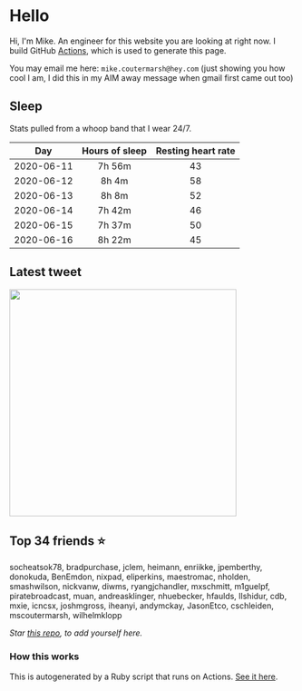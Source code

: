 # Hello
Hi, I'm Mike. An engineer for this website you are looking at right now. I build GitHub [Actions](https://github.com/features/actions), which is used to generate this page.

You may email me here: `mike.coutermarsh@hey.com` (just showing you how cool I am, I did this in my AIM away message when gmail first came out too)

## Sleep
Stats pulled from a whoop band that I wear 24/7.

|Day|Hours of sleep|Resting heart rate|
|:-:|:-:|:-:|
|2020-06-11|7h 56m|43|
|2020-06-12|8h 4m|58|
|2020-06-13|8h 8m|52|
|2020-06-14|7h 42m|46|
|2020-06-15|7h 37m|50|
|2020-06-16|8h 22m|45|

## Latest tweet
[<img src="https://hcti.io/v1/image/54689d3d-12d7-43ba-b258-572cd362be3c" width="400">](https://twitter.com/mscccc/status/1272974867554381824)

## Top 34 friends ⭐️
socheatsok78, bradpurchase, jclem, heimann, enriikke, jpemberthy, donokuda, BenEmdon, nixpad, eliperkins, maestromac, nholden, smashwilson, nickvanw, diwms, ryangjchandler, mxschmitt, m1guelpf, piratebroadcast, muan, andreasklinger, nhuebecker, hfaulds, Ilshidur, cdb, mxie, icncsx, joshmgross, iheanyi, andymckay, JasonEtco, cschleiden, mscoutermarsh, wilhelmklopp

*Star [this repo](https://github.com/mscoutermarsh/mscoutermarsh), to add yourself here.*

### How this works
This is autogenerated by a Ruby script that runs on Actions. [See it here](https://github.com/mscoutermarsh/mscoutermarsh).
